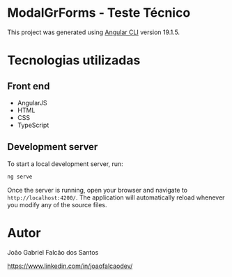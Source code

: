 # ModalGrForms - Teste Técnico

This project was generated using [Angular CLI](https://github.com/angular/angular-cli) version 19.1.5.

# Tecnologias utilizadas

## Front end

- AngularJS
- HTML
- CSS
- TypeScript

## Development server

To start a local development server, run:

```bash
ng serve
```

Once the server is running, open your browser and navigate to `http://localhost:4200/`. The application will automatically reload whenever you modify any of the source files.

# Autor

João Gabriel Falcão dos Santos

https://www.linkedin.com/in/joaofalcaodev/
